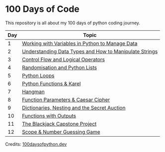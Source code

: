 # 100 Days of Code
This repository is all about my 100 days of python coding journey.

| Day | Topic |
| --- | ------------------------------------------------------- |
|  1  | [Working with Variables in Python to Manage Data](day1) |
|  2  | [Understanding Data Types and How to Manipulate Strings](day2) |
|  3  | [Control Flow and Logical Operators](day3) |
|  4  | [Randomisation and Python Lists](day4) |
|  5  | [Python Loops](day5) |
|  6  | [Python Functions & Karel](day6) |
|  7  | [Hangman](day7) |
|  8  | [Function Parameters & Caesar Cipher](day8) |
|  9  | [Dictionaries, Nesting and the Secret Auction](day9) |
|  10 | [Functions with Outputs](day10) |
|  11 | [The Blackjack Capstone Project](day11) |
|  12 | [Scope & Number Guessing Game](day12) |

Credits: [100daysofpython.dev](https://100daysofpython.dev/)
